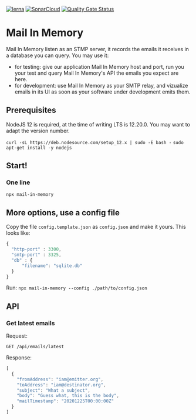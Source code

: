 [![lerna](https://img.shields.io/badge/maintained%20with-lerna-cc00ff.svg)](https://lerna.js.org/)
[![SonarCloud](https://sonarcloud.io/images/project_badges/sonarcloud-white.svg)](https://sonarcloud.io/dashboard?id=hirle_mail-in-memory)
[![Quality Gate Status](https://sonarcloud.io/api/project_badges/measure?project=hirle_mail-in-memory&metric=alert_status)](https://sonarcloud.io/dashboard?id=hirle_mail-in-memory)


# Mail In Memory

Mail In Memory listen as an STMP server, it records the emails it receives in a database you can query. You may use it:
- for testing: give our application Mail In Memory host and port, run you your test and query Mail In Memory's API the emails you expect are here.
- for development: use Mail In Memory as your SMTP relay, and vizualize emails in its UI as soon as your software under development emits them.

## Prerequisites

NodeJS 12 is required, at the time of writing LTS is 12.20.0. You may want to adapt the version number.

`curl -sL https://deb.nodesource.com/setup_12.x | sudo -E bash -`
`sudo apt-get install -y nodejs`

## Start!

### One line

`npx mail-in-memory`

## More options, use a config file

Copy the file `config.template.json` as `config.json` and make it yours. This looks like:
```javascript
{
  "http-port" : 3300,
  "smtp-port" : 3325,
  "db" : {
      "filename": "sqlite.db"
  }
}
```

Run: 
`npx mail-in-memory --config ./path/to/config.json`

## API

### Get latest emails

Request:

`GET /api/emails/latest`

Response:
```javascript
[
  {
    "fromAddress": "iam@emitter.org",
    "toAddress": "iam@destinator.org",
    "subject": "What a subject",
    "body": "Guess what, this is the body",
    "mailTimestamp": "20201225T00:00:00Z"
  }
]
```

